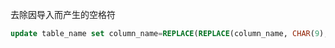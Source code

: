 去除因导入而产生的空格符
```sql
update table_name set column_name=REPLACE(REPLACE(column_name, CHAR(9), ''), CHAR(13), '');
```